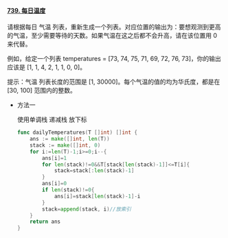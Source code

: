 #### [739. 每日温度](https://leetcode-cn.com/problems/daily-temperatures/)

请根据每日 气温 列表，重新生成一个列表。对应位置的输出为：要想观测到更高的气温，至少需要等待的天数。如果气温在这之后都不会升高，请在该位置用 0 来代替。

例如，给定一个列表 temperatures = [73, 74, 75, 71, 69, 72, 76, 73]，你的输出应该是 [1, 1, 4, 2, 1, 1, 0, 0]。

提示：气温 列表长度的范围是 [1, 30000]。每个气温的值的均为华氏度，都是在 [30, 100] 范围内的整数。

- 方法一

  使用单调栈 递减栈 放下标 

  ```go
  func dailyTemperatures(T []int) []int {
      ans := make([]int, len(T))
      stack := make([]int, 0)
      for i:=len(T)-1;i>=0;i--{
          ans[i]=1
          for len(stack)!=0&&T[stack[len(stack)-1]]<=T[i]{
              stack=stack[:len(stack)-1]
          }
          ans[i]=0
          if len(stack)!=0{
              ans[i]=stack[len(stack)-1]-i
          }
          stack=append(stack, i)//放索引
      }
      return ans
  }
  ```

  

